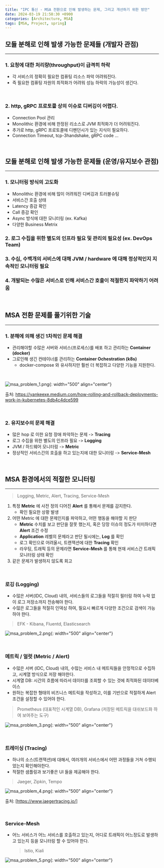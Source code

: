 ```yaml
---
title: "IPC 통신 - MSA 전환으로 인해 발생하는 문제, 그리고 개선하기 위한 방안"
date: 2024-03-19 21:58:30 +0900
categories: [Architecture, MSA]
tags: [MSA, Project, spring]
---
```


## 모듈 분해로 인해 발생 가능한 문제들 (개발자 관점)

---

### 1. 요청에 대한 처리량(throughput)이 급격히 하락

- 각 서비스의 정확히 필요한 컴퓨팅 리소스 파악 어려워진다.
- 즉 필요한 컴퓨팅 자원의 최적화가 어려워 성능 하락의 가능성이 생긴다.

<br />

### 2. http, gRPC 프로토콜 상의 이슈로 디버깅이 어렵다.

- Connection Pool 관리
- Monolithic 환경에 비해 한정된 리소스로 JVM 최적화가 더 어려워진다.
- 추가로 http, gRPC 프로토콜에 디펜던시가 있는 지식이 필요하다.
- Connection Timeout, tcp-3handshake, gRPC code ...

<br />

## 모듈 분해로 인해 발생 가능한 문제들 (운영/유지보수 관점)

---

### 1. 모니터링 방식의 고도화

- Monolithic 환경에 비해 많이 어려워진 디버깅과 트러블슈팅
- 서비스간 호출 상태
- Latency 증감 확인
- Call 증감 확인
- Async 방식에 대한 모니터링 (ex. Kafka)
- 다양한 Business Metrix

### 2. 로그 수집을 위한 별도의 인프라 필요 및 관리의 필요성 (ex. DevOps Team)

### 3. 수십, 수백개의 서비스에 대해 JVM / hardware 에 대해 정상적인지 지속적인 모니터링 필요

### 4. 개발되는 수많은 서비스로 인해 서비스간 호출이 적절한지 파악하기 어려움

<br />

## MSA 전환 문제를 풀기위한 기술

---

### 1. 분해에 의해 생긴 1차적인 문제 해결

- 관리해야할 수많은 서버와 서비스(프로세스)를 배포 하고 관리하는 **Container (docker)**
- 그로인해 생긴 컨테이너를 관리하는 **Container Ochestration (k8s)**
  - docker-compose 와 유사하지만 훨씬 더 복잡하고 다양한 기능을 지원한다.

<br />

![msa_problem_1.png](/assets/img/post_img/coding/architecture/msa_problem_1.png){: width="500" align="center"}

출처: https://yankeexe.medium.com/how-rolling-and-rollback-deployments-work-in-kubernetes-8db4c4dce599

<br />

### 2. 유지보수의 문제 해결

- 많은 hop 로 이한 요청 장애 파악하는 문제 -> **Tracing**
- 로그 수집을 위한 별도의 인프라 필요 -> **Logging**
- JVM / 하드웨어 모니터링 -> **Metric**
- 정상적인 서비스간의 호출을 하고 있는지에 대한 모니터링 -> **Service-Mesh**

<br />

## MSA 환경에서의 적절한 모니터링

---

> Logging, Metric, Alert, Tracing, Service-Mesh

1. 특정 **Metric** 에 사전 정의 디어진 **Alert** 를 통해서 문제를 감지한다.
   - 확인 필요한 상황 발생
2. 어떤 Metric 에 대한 문제인지를 파악하고, 어떤 행동을 해야할 지 판단
   - **Metric** 수치를 보고 판단을 잘못 했는지, 혹은 당장 이슈의 정도가 미미하다면 **Alert** 조건 수정
   - **Application** 레벨의 문제라고 판단 될시에는, **Log** 를 확인
   - 로그 확인으로 어려울시, 트랜잭션에 대한 **Tracing** 확인
   - 라우팅, 트래픽 등의 문제라면 **Service-Mesh** 를 통해 현재 서비스간 트래픽 모니터링 상태 확인
3. 같은 문제가 발생하지 않도록 회고

<br />

### 로깅 (Logging)

- 수많은 서버(IDC, Cloud) 내의, 서비스들의 로그들을 적절히 필터링 하여 누락 없이 로그 저장소까지 전송해야 한다.
- 수많은 로그들을 적절히 인덱싱 하여, 필요시 빠르게 다양한 조건으로 검색이 가능하야 한다.

> EFK - Kibana, Fluentd, Elasticsearch

![msa_problem_2.png](/assets/img/post_img/coding/architecture/msa_problem_2.png){: width="500" align="center"}

<br />

### 메트릭 / 얼럿 (Metric / Alert)

- 수많은 서버 (IDC, Cloud) 내의, 수많는 서비스 내 메트릭들을 안정적으로 수집하고, 시계열 방식으로 저장 해야한다.
- 시계열 DB: 시간의 흐름에 따라서 데이터를 조회할 수 있는 것에 최적화된 데이터베이스
- 원하는 복잡한 형태의 비즈니스 메트릭을 작성하고, 이를 기반으로 적절하게 Alert 조건을 설정할 수 있어야 한다.

> Prometheus (대표적인 시계열 DB), Grafana (저장된 메트릭을 대쉬보드화 하여 보여주는 도구)

![msa_problem_3.png](/assets/img/post_img/coding/architecture/msa_problem_3.png){: width="500" align="center"}

<br />

### 트레이싱 (Tracing)

- 하나의 소스(트랜잭션)에 대해서, 여러개의 서비스에서 어떤 과정들을 거쳐 수행되었는지 확인해야한다.
- 적절한 샘플링과 보기좋은 UI 들을 제공해야 한다.

> Jaeger, Zipkin, Tempo

![msa_problem_4.png](/assets/img/post_img/coding/architecture/msa_problem_4.png){: width="500" align="center"}

출처: [https://www.jaegertracing.io/]

<br />

### Service-Mesh

- 어느 서비스가 어느 서비스를 호출하고 있는지, 어디로 트래픽이 어느정도로 발생하고 있는지 등을 모니터링 할 수 있어야 한다.
  > Istio, Kiali

![msa_problem_5.png](/assets/img/post_img/coding/architecture/msa_problem_5.png){: width="500" align="center"}
